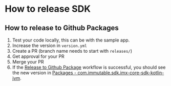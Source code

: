 # How to release SDK

## How to release to Github Packages

1. Test your code locally, this can be with the sample app.
2. Increase the version in `version.yml`
3. Create a PR (branch name needs to start with `releases/`)
4. Get approval for your PR
5. Merge your PR
6. If the [Release to Github Package](https://github.com/immutable/imx-core-sdk-kotlin-jvm/actions/workflows/releaseGithubPackage.yml) workflow is successful, you should see the new version in [Packages - com.immutable.sdk.imx-core-sdk-kotlin-jvm](https://github.com/orgs/immutable/packages?repo_name=imx-core-sdk-kotlin-jvm).